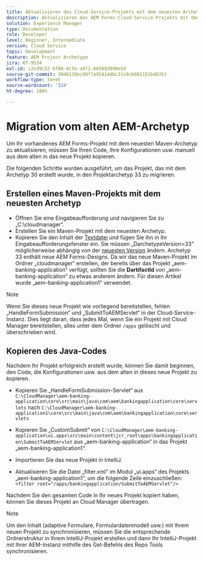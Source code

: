 ```yaml
---
title: Aktualisieren des Cloud-Service-Projekts mit dem neuesten Archetyp
description: Aktualisieren des AEM Forms-Cloud-Service-Projekts mit dem neuesten Archetyp
solution: Experience Manager
type: Documentation
role: Developer
level: Beginner, Intermediate
version: Cloud Service
topic: Development
feature: AEM Project Archetype
jira: KT-9534
exl-id: c2cd9c52-6f00-4cfe-a972-665093990e5d
source-git-commit: 30d6120ec99f7a95414dbc31c0cb002152bd6763
workflow-type: tm+mt
source-wordcount: '324'
ht-degree: 100%

---
```


# Migration vom alten AEM-Archetyp

Um Ihr vorhandenes AEM Forms-Projekt mit dem neuesten Maven-Archetyp zu aktualisieren, müssen Sie Ihren Code, Ihre Konfigurationen usw. manuell aus dem alten in das neue Projekt kopieren.

Die folgenden Schritte wurden ausgeführt, um das Projekt, das mit dem Archetyp 30 erstellt wurde, in den Projektarchetyp 33 zu migrieren.

## Erstellen eines Maven-Projekts mit dem neuesten Archetyp

* Öffnen Sie eine Eingabeaufforderung und navigieren Sie zu „C:\cloudmanager“.
* Erstellen Sie ein Maven-Projekt mit dem neuesten Archetyp.
* Kopieren Sie den Inhalt der [Textdatei](assets/creating-maven-project.txt) und fügen Sie ihn in Ihr Eingabeaufforderungsfenster ein. Sie müssen „DarchetypeVersion=33“ möglicherweise abhängig von der [neuesten Version](https://github.com/adobe/aem-project-archetype/releases) ändern. Archetyp 33 enthält neue AEM Forms-Designs.
Da wir das neue Maven-Projekt im Ordner „cloudmanager“ erstellen, der bereits über das Projekt „aem-banking-application“ verfügt, sollten Sie die **DartifactId** von „aem-banking-application“ zu etwas anderem ändern. Für diesen Artikel wurde „aem-banking-application1“ verwendet.

>[!NOTE]
>
>Wenn Sie dieses neue Projekt wie vorliegend bereitstellen, fehlen „HandleFormSubmission“ und „SubmitToAEMServlet“ in der Cloud-Service-Instanz. Dies liegt daran, dass jedes Mal, wenn Sie ein Projekt mit Cloud Manager bereitstellen, alles unter dem Ordner `/apps` gelöscht und überschrieben wird.

## Kopieren des Java-Codes

Nachdem Ihr Projekt erfolgreich erstellt wurde, können Sie damit beginnen, den Code, die Konfigurationen usw. aus dem alten in dieses neue Projekt zu kopieren.

* Kopieren Sie „HandleFormSubmission-Servlet“ aus ```C:\CloudManager\aem-banking-application\core\src\main\java\com\aem\bankingapplication\core\servlets```
nach
  ```C:\CloudManager\aem-banking-application1\core\src\main\java\com\aem\bankingapplication\core\servlets```

* Kopieren Sie „CustomSubmit“ von
  ```C:\CloudManager\aem-banking-application\ui.apps\src\main\content\jcr_root\apps\bankingapplication\SubmitToAEMServlet``` aus „aem-banking-application“ in das Projekt „aem-banking-application1“.

* Importieren Sie das neue Projekt in IntelliJ.

* Aktualisieren Sie die Datei „filter.xml“ im Modul „ui.apps“ des Projekts „aem-banking-application1“, um die folgende Zeile einzuschließen:
  ```<filter root="/apps/bankingapplication/SubmitToAEMServlet"/>```

Nachdem Sie den gesamten Code in Ihr neues Projekt kopiert haben, können Sie dieses Projekt an Cloud Manager übertragen.

>[!NOTE]
>
>Um den Inhalt (adaptive Formulare, Formulardatenmodell usw.) mit Ihrem neuen Projekt zu synchronisieren, müssen Sie die entsprechende Ordnerstruktur in Ihrem IntelliJ-Projekt erstellen und dann Ihr IntelliJ-Projekt mit Ihrer AEM-Instanz mithilfe des Get-Befehls des Repo Tools synchronisieren.
